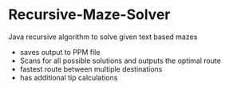 # Recursive-Maze-Solver
Java recursive algorithm to solve given text based mazes
- saves output to PPM file
- Scans for all possible solutions and outputs the optimal route
- fastest route between multiple destinations
- has additional tip calculations
